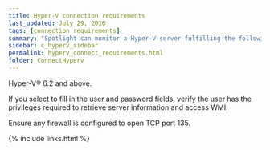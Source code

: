 ```yaml
---
title: Hyper-V connection requirements
last_updated: July 29, 2016
tags: [connection_requirements]
summary: "Spotlight can monitor a Hyper-V server fulfilling the following requirements."
sidebar: c_hyperv_sidebar
permalink: hyperv_connect_requirements.html
folder: ConnectHyperv
---
```



Hyper-V® 6.2 and above.

If you select to fill in the user and password fields, verify the user has the privileges required to retrieve server information and access WMI.

Ensure any firewall is configured to open TCP port 135.



{% include links.html %}
